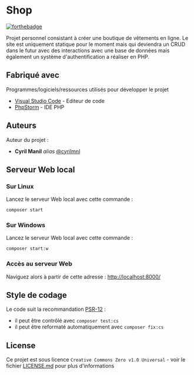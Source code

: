 # Shop

[![forthebadge](http://forthebadge.com/images/badges/built-with-love.svg)](http://forthebadge.com)

Projet personnel consistant à créer une boutique de vêtements en ligne. Le site est uniquement statique pour le moment mais qui deviendra un CRUD dans le futur avec des interactions avec une base de données mais également un système d'authentification a réaliser en PHP.

## Fabriqué avec

Programmes/logiciels/ressources utilisés pour développer le projet

* [Visual Studio Code](https://code.visualstudio.com/) - Editeur de code
* [PhpStorm](https://www.jetbrains.com/fr-fr/phpstorm/) - IDE PHP

## Auteurs

Auteur du projet :

* **Cyril Manil** _alias_ [@cyrilmnl](https://github.com/cyrilmnl)

## Serveur Web local

### Sur Linux

Lancez le serveur Web local avec cette commande :
```bash
composer start
```

### Sur Windows

Lancez le serveur Web local avec cette commande :
```bash
composer start:w
```

### Accès au serveur Web
Naviguez alors à partir de cette adresse : <http://localhost:8000/>

## Style de codage

Le code suit la recommandation [PSR-12](https://www.php-fig.org/psr/psr-12/) :
- il peut être contrôlé avec `composer test:cs`
- il peut être reformaté automatiquement avec `composer fix:cs`

## License

Ce projet est sous licence ``Creative Commons Zero v1.0 Universal`` - voir le fichier [LICENSE.md](LICENSE.md) pour plus d'informations
